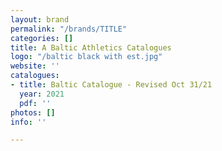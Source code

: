 ```yaml
---
layout: brand
permalink: "/brands/TITLE"
categories: []
title: A Baltic Athletics Catalogues
logo: "/baltic black with est.jpg"
website: ''
catalogues:
- title: Baltic Catalogue - Revised Oct 31/21
  year: 2021
  pdf: ''
photos: []
info: ''

---
```

